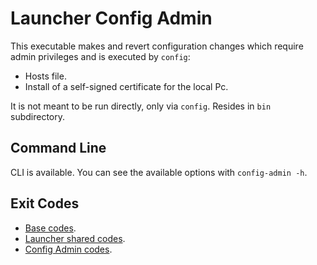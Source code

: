 # Launcher Config Admin

This executable makes and revert configuration changes which require admin privileges and is executed by `config`:

- Hosts file.
- Install of a self-signed certificate for the local Pc.

It is not meant to be run directly, only via `config`.
Resides in `bin` subdirectory.

## Command Line

CLI is available. You can see the available options with
`config-admin -h`.

## Exit Codes

* [Base codes](../common/errors.go).
* [Launcher shared codes](../launcher-common/errors.go).
* [Config Admin codes](internal/errors.go).